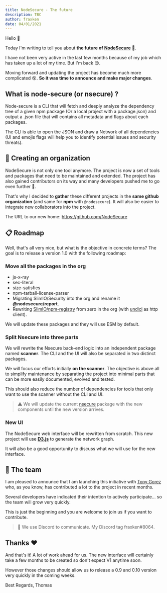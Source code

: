 ```yaml
---
title: NodeSecure - The future
description: TBC
author: fraxken
date: 04/01/2021
---
```


Hello 👋

Today I'm writing to tell you about **the future of [NodeSecure](https://github.com/ES-Community/nsecure)** 👀.

I have not been very active in the last few months because of my job which has taken up a lot of my time. But I'm back 😊.

Moving forward and updating the project has become much more complicated 😵. **So it was time to announce and make major changes**.

## What is node-secure (or nsecure) ?
Node-secure is a CLI that will fetch and deeply analyze the dependency tree of a given npm package (Or a local project with a package.json) and output a .json file that will contains all metadata and flags about each packages.

The CLI is able to open the JSON and draw a Network of all dependencies (UI and emojis flags will help you to identify potential issues and security threats).

## 🏫 Creating an organization

NodeSecure is not only one tool anymore. The project is now a set of tools and packages that need to be maintained and extended. The project has also gained contributors on its way and many developers pushed me to go even further 🚀.

That's why I decided to **gather** these different projects in the **same github organization** (and same for **npm** with `@nodesecure`). It will also be easier to integrate new collaborators into the project.

The URL to our new home: https://github.com/NodeSecure

## 📋 Roadmap

Well, that's all very nice, but what is the objective in concrete terms? The goal is to release a version 1.0 with the following roadmap:

### Move all the packages in the org

- js-x-ray
- sec-literal
- size-satisfies
- npm-tarball-license-parser
- Migrating SlimIO/Security into the org and rename it **@nodesecure/report**.
- Rewriting [SlimIO/npm-registry](https://github.com/SlimIO/Npm-registry) from zero in the org (with [undici](https://github.com/nodejs/undici) as http client).

We will update these packages and they will use ESM by default.

### Split Nsecure into three parts

We will rewrite the Nsecure back-end logic into an independent package named **scanner**. The CLI and the UI will also be separated in two distinct packages.

We will focus our efforts initially **on the scanner**. The objective is above all to simplify maintenance by separating the project into minimal parts that can be more easily documented, evolved and tested.

This should also reduce the number of dependencies for tools that only want to use the scanner without the CLI and UI.

> ⚠️ We will update the current [nsecure](https://github.com/ES-Community/nsecure) package with the new components until the new version arrives.

### New UI

The NodeSecure web interface will be rewritten from scratch. This new project will use **[D3.js](https://d3js.org/)** to generate the network graph.

It will also be a good opportunity to discuss what we will use for the new interface.

## 👥 The team

I am pleased to announce that I am launching this initiative with [Tony Gorez](https://www.linkedin.com/in/tonygorez/) who, as you know, has contributed a lot to the project in recent months.

Several developers have indicated their intention to actively participate... so the team will grow very quickly.

This is just the beginning and you are welcome to join us if you want to contribute.

> 💬 We use Discord to communicate. My Discord tag fraxken#8064.

## Thanks ❤️

And that's it! A lot of work ahead for us. The new interface will certainly take a few months to be created so don't expect V1 anytime soon.

However those changes should allow us to release a 0.9 and 0.10 version very quickly in the coming weeks.

Best Regards,
Thomas
